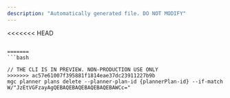 ```yaml
---
description: "Automatically generated file. DO NOT MODIFY"
---
```


<<<<<<< HEAD
```cli

=======
```bash

// THE CLI IS IN PREVIEW. NON-PRODUCTION USE ONLY
>>>>>>> ac57e61007f395881f1814eae37dc23911227b9b
mgc planner plans delete --planner-plan-id {plannerPlan-id} --if-match W/"JzEtVGFzayAgQEBAQEBAQEBAQEBAQEBAWCc="

```